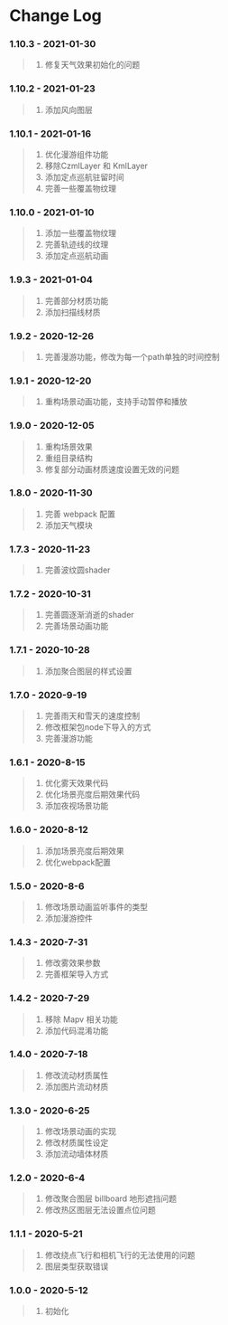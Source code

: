 # Change Log

### 1.10.3 - 2021-01-30

> 1. 修复天气效果初始化的问题

### 1.10.2 - 2021-01-23

> 1. 添加风向图层

### 1.10.1 - 2021-01-16

> 1. 优化漫游组件功能
> 2. 移除CzmlLayer 和 KmlLayer
> 3. 添加定点巡航驻留时间
> 4. 完善一些覆盖物纹理

### 1.10.0 - 2021-01-10

> 1. 添加一些覆盖物纹理
> 2. 完善轨迹线的纹理
> 3. 添加定点巡航动画

### 1.9.3 - 2021-01-04

> 1. 完善部分材质功能
> 2. 添加扫描线材质

### 1.9.2 - 2020-12-26

> 1. 完善漫游功能，修改为每一个path单独的时间控制

### 1.9.1 - 2020-12-20

> 1. 重构场景动画功能，支持手动暂停和播放

### 1.9.0 - 2020-12-05

> 1. 重构场景效果
> 2. 重组目录结构
> 3. 修复部分动画材质速度设置无效的问题

### 1.8.0 - 2020-11-30

> 1. 完善 webpack 配置
> 2. 添加天气模块

### 1.7.3 - 2020-11-23

> 1. 完善波纹圆shader

### 1.7.2 - 2020-10-31

> 1. 完善圆逐渐消逝的shader
> 2. 完善场景动画功能

### 1.7.1 - 2020-10-28

> 1. 添加聚合图层的样式设置

### 1.7.0 - 2020-9-19

> 1. 完善雨天和雪天的速度控制
> 2. 修改框架包node下导入的方式
> 3. 完善漫游功能

### 1.6.1 - 2020-8-15

> 1. 优化雾天效果代码
> 2. 优化场景亮度后期效果代码
> 3. 添加夜视场景功能

### 1.6.0 - 2020-8-12

> 1. 添加场景亮度后期效果
> 2. 优化webpack配置

### 1.5.0 - 2020-8-6

> 1. 修改场景动画监听事件的类型
> 2. 添加漫游控件

### 1.4.3 - 2020-7-31

> 1. 修改雾效果参数
> 2. 完善框架导入方式

### 1.4.2 - 2020-7-29

> 1. 移除 Mapv 相关功能
> 2. 添加代码混淆功能

### 1.4.0 - 2020-7-18

> 1. 修改流动材质属性
> 2. 添加图片流动材质

### 1.3.0 - 2020-6-25

> 1. 修改场景动画的实现
> 2. 修改材质属性设定
> 3. 添加流动墙体材质

### 1.2.0 - 2020-6-4

> 1. 修改聚合图层 billboard 地形遮挡问题
> 2. 修改热区图层无法设置点位问题

### 1.1.1 - 2020-5-21

> 1. 修改绕点飞行和相机飞行的无法使用的问题
> 2. 图层类型获取错误

### 1.0.0 - 2020-5-12

> 1. 初始化

